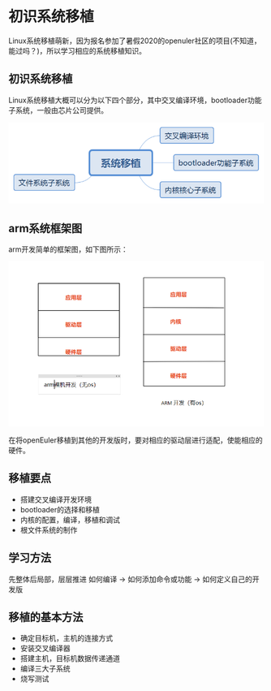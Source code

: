 # 初识系统移植
Linux系统移植萌新，因为报名参加了暑假2020的openuler社区的项目(不知道，能过吗？)，所以学习相应的系统移植知识。

## 初识系统移植

Linux系统移植大概可以分为以下四个部分，其中交叉编译环境，bootloader功能子系统，一般由芯片公司提供。

![系统移植](./asserts/系统移植.png)

## arm系统框架图
arm开发简单的框架图，如下图所示：

![系统移植](./asserts/系统架构.png)

在将openEuler移植到其他的开发版时，要对相应的驱动层进行适配，使能相应的硬件。

## 移植要点

- 搭建交叉编译开发环境
- bootloader的选择和移植
- 内核的配置，编译，移植和调试
- 根文件系统的制作

## 学习方法
先整体后局部，层层推进
如何编译 -> 如何添加命令或功能 -> 如何定义自己的开发版

## 移植的基本方法
- 确定目标机，主机的连接方式
- 安装交叉编译器
- 搭建主机，目标机数据传递通道
- 编译三大子系统
- 烧写测试

